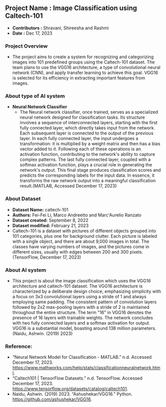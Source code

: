 ## Project Name : Image Classification using Caltech-101
- **Contributors :** Shravani, Shireesha and Rashmi
- **Date :** Dec 17, 2023

### Project Overview
- The project aims to create a system for recognizing and categorizing images into 101 predefined groups using the Caltech-101 dataset. 
The team plans to use the VGG16 architecture, a type of convolutional neural network (CNN), and apply transfer learning to achieve this goal. VGG16 is selected for its efficiency in extracting important features from images.

### About type of AI system
- **Neural Network Classifier**
  - The Neural network classifier, once trained, serves as a specialized neural network designed for classification tasks. Its structure involves a sequence of interconnected layers, starting with the first fully connected layer, 
  which directly takes input from the network. Each subsequent layer is connected to the output of the previous layer. In each fully connected layer, the input undergoes a transformation: it is multiplied by a weight matrix and then has a bias vector added to it. 
  Following each of these operations is an activation function, contributing to the network's ability to capture complex patterns. The last fully connected layer, coupled with a softmax activation function, plays a crucial role in generating the network's output. 
  This final stage produces classification scores and predicts the corresponding labels for the input data. In essence, it transforms the raw network output into a meaningful classification result.(MATLAB, Accessed December 17, 2023)

### About Dataset
- **Dataset Name:** caltech-101
- **Authors:** Fei-Fei Li, Marco Andreetto and Marc'Aurelio Ranzato
- **Dataset created:** September 8, 2022
- **Dataset modified:** February 21, 2023
- Caltech-101 is a dataset with pictures of different objects grouped into 101 categories, plus one for background clutter. Each picture is labeled with a single object, and there are about 9,000 images in total. 
The classes have varying numbers of images, and the pictures come in different sizes, usually with edges between 200 and 300 pixels.(TensorFlow, December 17, 2023) 

### About AI system
- This project is about the image classification which uses the VGG16 architecture and caltech-101 dataset. 
The VGG16 architecture is characterized by a deliberate design choice, emphasizing simplicity with a focus on 3x3 convolutional layers using a stride of 1 and always employing same padding. 
The consistent pattern of convolution layers followed by 2x2 max-pooling layers with a stride of 2 is maintained throughout the entire structure. The term "16" in VGG16 denotes the presence of 16 layers with trainable weights. 
The network concludes with two fully connected layers and a softmax activation for output. VGG16 is a substantial model, boasting around 138 million parameters.(Naidu, Ashwin. (2019) 2023)


### Reference:
- “Neural Network Model for Classification - MATLAB.” n.d. Accessed December 17, 2023. https://www.mathworks.com/help/stats/classificationneuralnetwork.html.
- “Caltech101 | TensorFlow Datasets.” n.d. TensorFlow. Accessed December 17, 2023. https://www.tensorflow.org/datasets/catalog/caltech101.
- Naidu, Ashwin. (2019) 2023. “Ashushekar/VGG16.” Python. https://github.com/ashushekar/VGG16.




